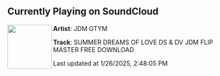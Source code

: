 ## Currently Playing on SoundCloud

[<img align="left" width="100" src="https://i1.sndcdn.com/avatars-6eofPOtr8km7T1Md-0GcihQ-t500x500.jpg">](https://soundcloud.com/jdmbnygtym/sdol-18-5?in=saxurn/sets/zooted/)

**Artist**: JDM GTYM 

**Track**: SUMMER DREAMS OF LOVE DS & DV JDM FLIP MASTER FREE DOWNLOAD

Last updated at 1/26/2025, 2:48:05 PM
